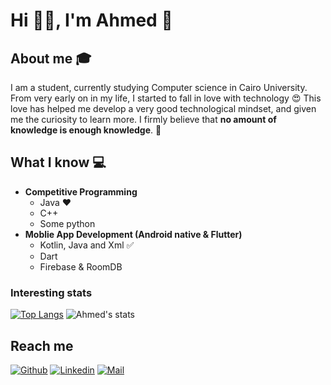 # Hi 👋🏽, I'm Ahmed 👋


## About me :mortar_board:
I am a student, currently studying Computer science in Cairo University. From very early on in my life, I started to fall in love with technology 😍 This love has helped me develop a very good technological mindset, and given me the curiosity to learn more. I firmly believe that **no amount of knowledge is enough knowledge**. 🧠

## What I know :computer:
- **Competitive Programming**
	- Java ❤️
	- C++
	- Some python
- **Moblie App Development (Android native & Flutter)**
	- Kotlin, Java and Xml :white_check_mark:
	- Dart
	- Firebase & RoomDB 

### Interesting stats

[![Top Langs](https://github-readme-stats.vercel.app/api/top-langs/?username=Ahmed-Hussien90&layout=compact&theme=radical)](https://github.com/Ahmed-Hussien90/github-readme-stats)   ![Ahmed's stats](https://github-readme-stats.vercel.app/api?username=Ahmed-Hussien90&show_icons=true&theme=radical)


## Reach me 
[![Github](https://img.shields.io/github/followers/sarthakbh321?label=Follow&style=social)](https://github.com/Ahmed-hussien90)
[![Linkedin](https://img.shields.io/badge/-Ahmed%20Hussien-blue?style=flat-square&logo=linkedin&logoColor=white&link=https://www.linkedin.com/in/ahmed-hussien1/)](https://www.linkedin.com/in/ahmed-hussien1/)
[![Mail](https://img.shields.io/badge/-Ahmed.hs9090@gmail.com-gray?style=flat-square&logo=gmail&logoColor=red&link=https://www.linkedin.com/in/ahmed-hussien1/)](mailto:Ahmed.hs9090@gmail.com)
